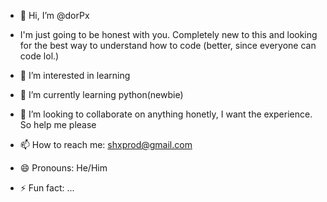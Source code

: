 - 👋 Hi, I’m @dorPx
- I'm just going to be honest with you. Completely new to this and looking for the best way to understand how to code (better, since everyone can code lol.)
  
- 👀 I’m interested in learning
  
- 🌱 I’m currently learning python(newbie)

- 💞️ I’m looking to collaborate on anything honetly, I want the experience. So help me please
  
- 📫 How to reach me: shxprod@gmail.com
  
- 😄 Pronouns: He/Him

- ⚡ Fun fact: ...

<!---
dorPx/dorPx is a ✨ special ✨ repository because its `README.md` (this file) appears on your GitHub profile.
You can click the Preview link to take a look at your changes.
--->
